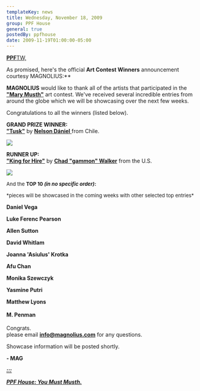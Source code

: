 ```yaml
---
templateKey: news
title: Wednesday, November 18, 2009
group: PPF House
general: true
postedBy: ppfhouse
date: 2009-11-19T01:00:00-05:00
---
```

[**PPF**TW,](http://ppfhouse.bandcamp.com)

As promised, here's the official **Art Contest Winners** announcement courtesy MAGNOLIUS:**

**MAGNOLIUS** would like to thank all of the artists that participated in the [**"Mary Musth"**](http://magnolius.bandcamp.com) art contest. We've received several incredible entries from around the globe which we will be showcasing over the next few weeks.   
   
 Congratulations to all the winners (listed below).

**GRAND PRIZE WINNER:**   
 [**"Tusk"**](http://magnolius.bandcamp.com/track/tusk) by [**Nelson Dániel** ](<http://nelson-daniel.blogspot.com >)from Chile.

[![](http://www.magnolius.com/Tusk_by_Nelson_Daniel.jpg)](http://www.magnolius.com/Tusk_by_Nelson_Daniel.jpg)

**RUNNER UP:**  
 [**"King for Hire"**](http://magnolius.bandcamp.com/track/king-for-hire-2) by [**Chad "gammon" Walker**](http://www.gammon.deviantart.com) from the U.S.

[![](http://www.magnolius.com/King_For_Hire_by_Gammon.jpg)](http://www.magnolius.com/King_For_Hire_by_Gammon.jpg)

<font size="2">And the</font><font size="2"> ****TOP 10 *(in no specific order)*:**** </font>

<font size="2">\*pieces will be showcased in the coming weeks with other selected top entries\*</font>

**Daniel Vega**

**Luke Ferenc Pearson**

**Allen Sutton**

**David Whitlam**

**Joanna 'Asiulus' Krotka**

**Afu Chan**

**Monika Szewczyk**

**Yasmine Putri**

**Matthew Lyons**

**M. Penman<font size="4">  
 </font>**  
 Congrats.  
 please email **info@magnolius.com** for any questions.  
   
 Showcase information will be posted shortly.   
   
 **- MAG**

[***:::*** ](http://magnolius.bandcamp.com)

[***PPF House: You Must Musth.***](http://magnolius.bandcamp.com)